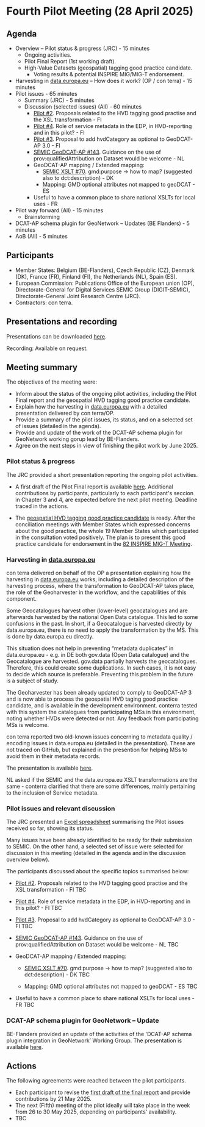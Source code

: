 # Fourth Pilot Meeting (28 April 2025)

## Agenda

* Overview – Pilot status & progress (JRC) - 15 minutes
    * Ongoing activities.
    * Pilot Final Report (1st working draft).
    * High-Value Datasets (geospatial) tagging good practice candidate.
        * Voting results & potential INSPIRE MIG/MIG-T endorsement.
* Harvesting in [data.europa.eu](https://data.europa.eu/en) – How does it work? (OP / con terra) - 15 minutes
* Pilot issues - 65 minutes
    *	Summary (JRC) - 5 minutes
    * Discussion (selected issues) (All) - 60 minutes
        * [Pilot #2](https://github.com/INSPIRE-MIF/GeoDCAT-AP-pilot/issues/2). Proposals related to the HVD tagging good practise and the XSL transformation - FI
        * [Pilot #4](https://github.com/INSPIRE-MIF/GeoDCAT-AP-pilot/issues/4). Role of service metadata in the EDP, in HVD-reporting and in this pilot? - FI
        * [Pilot #3](https://github.com/INSPIRE-MIF/GeoDCAT-AP-pilot/issues/3). Proposal to add hvdCategory as optional to GeoDCAT-AP 3.0 - FI
        * [SEMIC GeoDCAT-AP #143](https://github.com/SEMICeu/GeoDCAT-AP/issues/143). Guidance on the use of prov:qualifiedAttribution on Dataset would be welcome - NL
        * GeoDCAT-AP mapping / Extended mapping:
            * [SEMIC XSLT #70](https://github.com/SEMICeu/iso-19139-to-dcat-ap/issues/70). gmd:purpose -> how to map? (suggested also to dct:description) - DK
            * Mapping: GMD optional attributes not mapped to geoDCAT - ES
        * Useful to have a common place to share national XSLTs for local uses - FR  
*	Pilot way forward (All) - 15 minutes
    * Brainstorming
* DCAT-AP schema plugin for GeoNetwork – Updates (BE Flanders) - 5 minutes
* AoB (All) - 5 minutes

## Participants

* Member States: Belgium (BE-Flanders), Czech Republic (CZ), Denmark (DK), France (FR), Finland (FI), the Netherlands (NL), Spain (ES).
* European Commission: Publications Office of the European union (OP), Directorate-General for Digital Services SEMIC Group (DIGIT-SEMIC), Directorate-General Joint Research Centre (JRC).
* Contractors: con terra.

## Presentations and recording

Presentations can be downloaded [here](https://github.com/INSPIRE-MIF/GeoDCAT-AP-pilot/tree/main/meetings/2025-04-28/presentations).

Recording: Available on request. 

## Meeting summary

The objectives of the meeting were:
* Inform about the status of the ongoing pilot activities, including the Pilot Final report and the geospatial HVD tagging good practice candidate.
* Explain how the harvesting in [data.europa.eu](https://data.europa.eu/en) with a detailed presentation delivered by con terra/OP.
* Provide a summary of the pilot issues, its status, and on a selected set of issues (detailed in the agenda).
* Provide and update of the work of the DCAT-AP schema plugin for GeoNetwork working gorup lead by BE-Flanders.
* Agree on the next steps in view of finishing the pilot work by June 2025. 

### Pilot status & progress	

The JRC provided a short presentation reporting the ongoing pilot activities.

* A first draft of the Pilot Final report is available [here](https://github.com/INSPIRE-MIF/GeoDCAT-AP-pilot/tree/main/final-report).
Additional contributions by participants, particularly to each participant's seccion in Chapter 3 and 4, are expected before the next pilot meeting. Deadline traced in the actions.

* The [geospatial HVD tagging good practice candidate](https://github.com/INSPIRE-MIF/GeoDCAT-AP-pilot/tree/main/good-practices/hvd-tagging) is ready. After the conciliation meetings with Member States which expressed concerns about the good practice, the whole 19 Member States which participated in the consultation voted positively. The plan is to present this good practice candidate for endorsement in the [82 INSPIRE MIG-T Meeting](https://wikis.ec.europa.eu/spaces/InspireMIG/pages/177046460/82nd+MIG-T+meeting+2025-06-27).

### Harvesting in [data.europa.eu](https://data.europa.eu/en)	

con terra delivered on behalf of the OP a presentation explaining how the harvesting in [data.europa.eu](https://data.europa.eu/en) works, including a detailed description of the harvesting process, where the transformation to GeoDCAT-AP takes place, the role of the Geoharvester in the workflow, and the capabilities of this component.

Some Geocatalogues harvest other (lower-level) geocatalogues and are afterwards harvested by the national Open Data catalogue. This led to some confusions in the past. 
In short, if a Geocatalogue is harvested directly by data.europa.eu, there is no need to apply the transformation by the MS. This is done by data.europa.eu directly.

This situation does not help in preventing “metadata duplicates” in data.europa.eu - e.g. in DE both gov.data (Open Data catalogue) and the Geocatalogue are harvested. gov.data partially harvests the geocatalogues. Therefore, this could create some duplications. In such cases, it is not easy to decide which source is preferable. Preventing this problem in the future is a subject of study.

The Geoharvester has been already updated to comply to GeoDCAT-AP 3 and is now able to process the geospatial HVD taging good practice candidate, and is available in the development environment. conterra tested with this system the catalogues from participating MSs in this environment, noting whether HVDs were detected or not. Any feedback from participating MSs is welcome.

con terra reported two old-known issues concerning to metadata quality / encoding issues in data.europa.eu (detailed in the presentation). These are not traced on GitHub, but explained in the presention for helping MSs to avoid them in their metadata records.

The presentation is available [here](https://github.com/INSPIRE-MIF/GeoDCAT-AP-pilot/blob/main/meetings/2025-04-28/presentations/20250428_02_Harvesting_in_data.europa.eu-OPconterra.pdf).

NL asked if the SEMIC and the data.europa.eu XSLT transformations are the same - conterra clarified that there are some differences, mainly pertaining to the inclusion of Service metadata. 

### Pilot issues and relevant discussion	

The JRC presented an [Excel spreadsheet](https://github.com/INSPIRE-MIF/GeoDCAT-AP-pilot/blob/main/final-report/ISO-GeoDCAT-AP_Pilot_issues_v1_20250428.xlsx) summarising the Pilot issues received so far, showing its status.

Many issues have been already identified to be ready for their submission to SEMIC. On the other hand, a selected set of issue were selected for discussion in this meeting (detailed in the agenda and in the discussion overview below).

The participants discussed about the specific topics summarised below:

* [Pilot #2](https://github.com/INSPIRE-MIF/GeoDCAT-AP-pilot/issues/2). Proposals related to the HVD tagging good practise and the XSL transformation - FI
TBC
  
* [Pilot #4](https://github.com/INSPIRE-MIF/GeoDCAT-AP-pilot/issues/4). Role of service metadata in the EDP, in HVD-reporting and in this pilot? - FI
TBC
  
* [Pilot #3](https://github.com/INSPIRE-MIF/GeoDCAT-AP-pilot/issues/3). Proposal to add hvdCategory as optional to GeoDCAT-AP 3.0 - FI
TBC
  
* [SEMIC GeoDCAT-AP #143](https://github.com/SEMICeu/GeoDCAT-AP/issues/143). Guidance on the use of prov:qualifiedAttribution on Dataset would be welcome - NL
TBC

* GeoDCAT-AP mapping / Extended mapping:
    * [SEMIC XSLT #70](https://github.com/SEMICeu/iso-19139-to-dcat-ap/issues/70). gmd:purpose -> how to map? (suggested also to dct:description) - DK
      TBC

    * Mapping: GMD optional attributes not mapped to geoDCAT - ES
      TBC

* Useful to have a common place to share national XSLTs for local uses - FR
TBC  

###  DCAT-AP schema plugin for GeoNetwork – Update 

BE-Flanders provided an update of the activities of the 'DCAT-AP schema plugin integration in GeoNetwork’ Working Group. 
The presentation is available [here](https://github.com/INSPIRE-MIF/GeoDCAT-AP-pilot/blob/main/meetings/2025-04-28/presentations/20250428_03_DCAT_Schema_Plugin_WG_update-BE_Flanders.pptx).

## Actions

The following agreements were reached between the pilot participants.
* Each participant to revise the [first draft of the final report](https://github.com/INSPIRE-MIF/GeoDCAT-AP-pilot/tree/main/final-report) and provide contributions by 21 May 2025.
* The next (Fifth) meeting of the pilot ideally will take place in the week from 26 to 30 May 2025, depending on participants' availability.
* TBC
